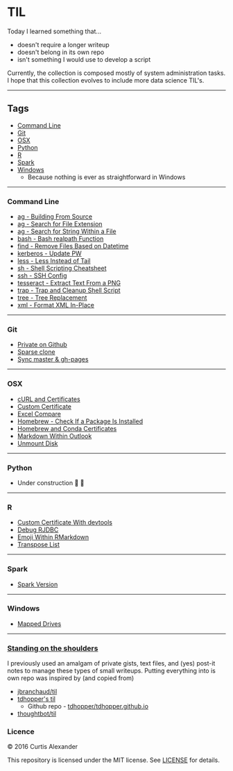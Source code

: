 # TIL

Today I learned something that...

* doesn't require a longer writeup
* doesn't belong in its own repo
* isn't something I would use to develop a script

Currently, the collection is composed mostly of system administration tasks.  I hope that this collection evolves to include more data science TIL's.

---

## Tags

* [Command Line](#command-line)
* [Git](#git)
* [OSX](#osx)
* [Python](#python)
* [R](#r)
* [Spark](#spark)
* [Windows](#windows)
    * Because nothing is ever as straightforward in Windows

---

### Command Line
* [ag - Building From Source](cl/ag-building-from-source.md)
* [ag - Search for File Extension](cl/ag-search-file-ext.md)
* [ag - Search for String Within a File](cl/ag-search-string-within.md)
* [bash - Bash realpath Function](cl/bash-realpath.md)
* [find - Remove Files Based on Datetime](cl/find-remove-files-datetime.md)
* [kerberos - Update PW](cl/kerberos-update-pw.md)
* [less - Less Instead of Tail](cl/less-instead-of-tail.md)
* [sh - Shell Scripting Cheatsheet](cl/shell-scripting-cheatsheet.md)
* [ssh - SSH Config](cl/ssh-config.md)
* [tesseract - Extract Text From a PNG](cl/tesseract-extract-text-from-png.md)
* [trap - Trap and Cleanup Shell Script](cl/trap-cleanup.md)
* [tree - Tree Replacement](cl/tree-replacement.md)
* [xml - Format XML In-Place](cl/xmllint-in-place.md)

---

### Git
* [Private on Github](git/private-on-github.md)
* [Sparse clone](git/sparse-clone.md)
* [Sync master & gh-pages](git/sync-master-gh-pages.md)

---

### OSX
* [cURL and Certificates](OSX/curl-certs.md)
* [Custom Certificate](OSX/custom-cert.md)
* [Excel Compare](OSX/excel-compare.md)
* [Homebrew - Check If a Package Is Installed](OSX/homebrew-package-installed.md)
* [Homebrew and Conda Certificates](OSX/homebrew-conda-certs.md)
* [Markdown Within Outlook](OSX/markdown-within-outlook.md)
* [Unmount Disk](OSX/unmount-disk.md)

---

### Python
* Under construction :construction_worker: :construction:

---

### R
* [Custom Certificate With devtools](R/custom-cert.md)
* [Debug RJDBC](R/rjdbc-debug.md)
* [Emoji Within RMarkdown](R/emoji-rmarkdown.md)
* [Transpose List](R/transpose-list.md)

---

### Spark
* [Spark Version](Spark/spark-version.md)

---

### Windows
* [Mapped Drives](Windows/mapped-drives.md)

---

### [Standing on the shoulders](https://en.wikipedia.org/wiki/Standing_on_the_shoulders_of_giants)
I previously used an amalgam of private gists, text files, and (yes) post-it notes to manage these types of small writeups.  Putting everything into is own repo was inspired by (and copied from)

* [jbranchaud/til](https://github.com/jbranchaud/til)
* [tdhopper's til](http://til.tdhopper.com)
    * Github repo - [tdhopper/tdhopper.github.io](https://github.com/tdhopper/tdhopper.github.io)
* [thoughtbot/til](https://github.com/thoughtbot/til)

### Licence
&copy; 2016 Curtis Alexander

This repository is licensed under the MIT license.  See [LICENSE](LICENSE) for details.
